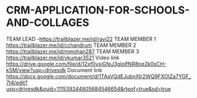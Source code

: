# CRM-APPLICATION-FOR-SCHOOLS-AND-COLLAGES 
TEAM LEAD -https://trailblazer.me/id/ravi22
TEAM MEMBER 1 https://trailblazer.me/id/cchandrum
TEAM MEMBER 2 https://trailblazer.me/id/mmohan287
TEAM MEMBER 3 https://trailblazer.me/id/vkumar3521
Video link  https://drive.google.com/file/d/12xf0vxiGfeJ3gloIfNR8nq2k0sCH-kSM/view?usp=drivesdk
Document link https://docs.google.com/document/d/1TAsVQdEJubnXIr2WQ9FXOIZa7YGF_7t4/edit?usp=drivesdk&ouid=111539244805684546654&rtpof=true&sd=true
